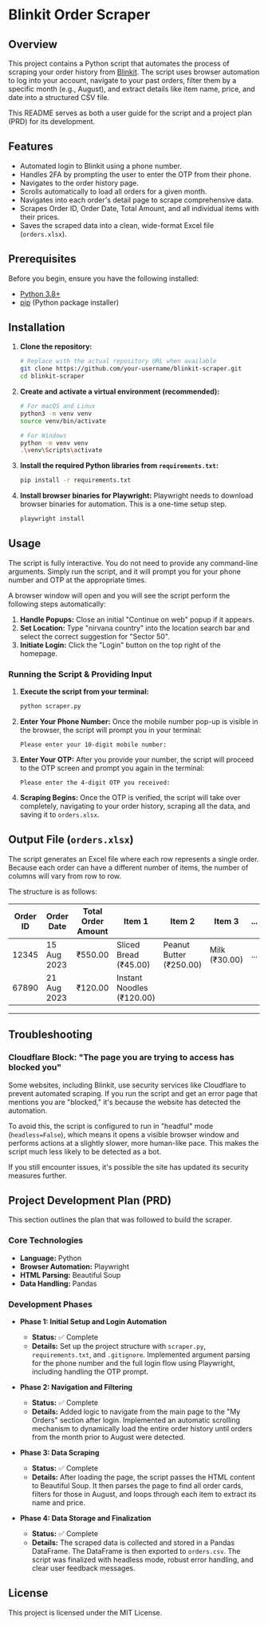 # Blinkit Order Scraper

## Overview

This project contains a Python script that automates the process of scraping your order history from [Blinkit](https://blinkit.com). The script uses browser automation to log into your account, navigate to your past orders, filter them by a specific month (e.g., August), and extract details like item name, price, and date into a structured CSV file.

This README serves as both a user guide for the script and a project plan (PRD) for its development.

## Features

-   Automated login to Blinkit using a phone number.
-   Handles 2FA by prompting the user to enter the OTP from their phone.
-   Navigates to the order history page.
-   Scrolls automatically to load all orders for a given month.
-   Navigates into each order's detail page to scrape comprehensive data.
-   Scrapes Order ID, Order Date, Total Amount, and all individual items with their prices.
-   Saves the scraped data into a clean, wide-format Excel file (`orders.xlsx`).

## Prerequisites

Before you begin, ensure you have the following installed:

-   [Python 3.8+](https://www.python.org/downloads/)
-   [pip](https://pip.pypa.io/en/stable/installation/) (Python package installer)

## Installation

1.  **Clone the repository:**
    ```bash
    # Replace with the actual repository URL when available
    git clone https://github.com/your-username/blinkit-scraper.git
    cd blinkit-scraper
    ```

2.  **Create and activate a virtual environment (recommended):**
    ```bash
    # For macOS and Linux
    python3 -m venv venv
    source venv/bin/activate

    # For Windows
    python -m venv venv
    .\venv\Scripts\activate
    ```

3.  **Install the required Python libraries from `requirements.txt`:**
    ```bash
    pip install -r requirements.txt
    ```

4.  **Install browser binaries for Playwright:**
    Playwright needs to download browser binaries for automation. This is a one-time setup step.
    ```bash
    playwright install
    ```

## Usage

The script is fully interactive. You do not need to provide any command-line arguments. Simply run the script, and it will prompt you for your phone number and OTP at the appropriate times.

A browser window will open and you will see the script perform the following steps automatically:
1.  **Handle Popups:** Close an initial "Continue on web" popup if it appears.
2.  **Set Location:** Type "nirvana country" into the location search bar and select the correct suggestion for "Sector 50".
3.  **Initiate Login:** Click the "Login" button on the top right of the homepage.

### Running the Script & Providing Input

1.  **Execute the script from your terminal:**
    ```bash
    python scraper.py
    ```

2.  **Enter Your Phone Number:** Once the mobile number pop-up is visible in the browser, the script will prompt you in your terminal:
    ```
    Please enter your 10-digit mobile number:
    ```

3.  **Enter Your OTP:** After you provide your number, the script will proceed to the OTP screen and prompt you again in the terminal:
    ```
    Please enter the 4-digit OTP you received:
    ```

4.  **Scraping Begins:** Once the OTP is verified, the script will take over completely, navigating to your order history, scraping all the data, and saving it to `orders.xlsx`.

## Output File (`orders.xlsx`)

The script generates an Excel file where each row represents a single order. Because each order can have a different number of items, the number of columns will vary from row to row.

The structure is as follows:

| Order ID | Order Date | Total Order Amount | Item 1                 | Item 2                  | Item 3      | ... |
|----------|------------|--------------------|------------------------|-------------------------|-------------|-----|
| 12345    | 15 Aug 2023| ₹550.00            | Sliced Bread (₹45.00)  | Peanut Butter (₹250.00) | Milk (₹30.00)| ... |
| 67890    | 21 Aug 2023| ₹120.00            | Instant Noodles (₹120.00)|                         |             |     |

---

## Troubleshooting

### Cloudflare Block: "The page you are trying to access has blocked you"

Some websites, including Blinkit, use security services like Cloudflare to prevent automated scraping. If you run the script and get an error page that mentions you are "blocked," it's because the website has detected the automation.

To avoid this, the script is configured to run in "headful" mode (`headless=False`), which means it opens a visible browser window and performs actions at a slightly slower, more human-like pace. This makes the script much less likely to be detected as a bot.

If you still encounter issues, it's possible the site has updated its security measures further.

## Project Development Plan (PRD)

This section outlines the plan that was followed to build the scraper.

### Core Technologies

-   **Language:** Python
-   **Browser Automation:** Playwright
-   **HTML Parsing:** Beautiful Soup
-   **Data Handling:** Pandas

### Development Phases

-   **Phase 1: Initial Setup and Login Automation**
    -   **Status:** ✅ Complete
    -   **Details:** Set up the project structure with `scraper.py`, `requirements.txt`, and `.gitignore`. Implemented argument parsing for the phone number and the full login flow using Playwright, including handling the OTP prompt.

-   **Phase 2: Navigation and Filtering**
    -   **Status:** ✅ Complete
    -   **Details:** Added logic to navigate from the main page to the "My Orders" section after login. Implemented an automatic scrolling mechanism to dynamically load the entire order history until orders from the month prior to August were detected.

-   **Phase 3: Data Scraping**
    -   **Status:** ✅ Complete
    -   **Details:** After loading the page, the script passes the HTML content to Beautiful Soup. It then parses the page to find all order cards, filters for those in August, and loops through each item to extract its name and price.

-   **Phase 4: Data Storage and Finalization**
    -   **Status:** ✅ Complete
    -   **Details:** The scraped data is collected and stored in a Pandas DataFrame. The DataFrame is then exported to `orders.csv`. The script was finalized with headless mode, robust error handling, and clear user feedback messages.

## License

This project is licensed under the MIT License.
